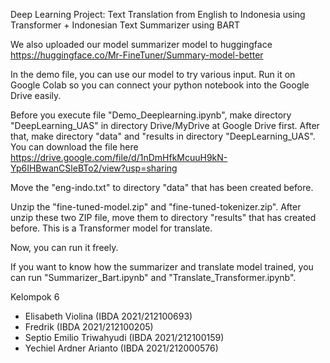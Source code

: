 Deep Learning Project: Text Translation from English to Indonesia using Transformer + Indonesian Text Summarizer using BART

We also uploaded our model summarizer model to huggingface
https://huggingface.co/Mr-FineTuner/Summary-model-better

In the demo file, you can use our model to try various input. Run it on Google Colab so you can connect your python notebook into the Google Drive easily.

Before you execute file "Demo_Deeplearning.ipynb", make directory "DeepLearning_UAS" in directory Drive/MyDrive at Google Drive first. After that, make directory "data" and "results in directory "DeepLearning_UAS".
You can download the file here https://drive.google.com/file/d/1nDmHfkMcuuH9kN-Yp6IHBwanCSleBTo2/view?usp=sharing

Move the "eng-indo.txt" to directory "data" that has been created before.

Unzip the "fine-tuned-model.zip" and "fine-tuned-tokenizer.zip". After unzip these two ZIP file, move them to directory "results" that has created before. This is a Transformer model for translate.

Now, you can run it freely.

If you want to know how the summarizer and translate model trained, you can run "Summarizer_Bart.ipynb" and "Translate_Transformer.ipynb".

Kelompok 6
- Elisabeth Violina (IBDA 2021/212100693)
- Fredrik (IBDA 2021/212100205)
- Septio Emilio Triwahyudi (IBDA 2021/212100159)
- Yechiel Ardner Arianto (IBDA 2021/212000576)
